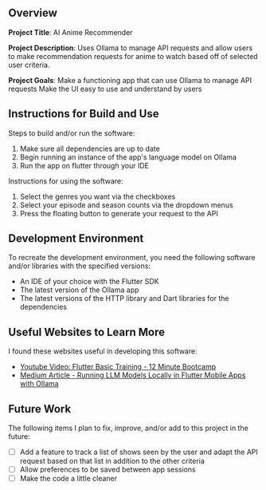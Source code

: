 ## Overview
 
**Project Title**: AI Anime Recommender

**Project Description**:
Uses Ollama to manage API requests and allow users to make recommendation requests
for anime to watch based off of selected user criteria.

**Project Goals**:
Make a functioning app that can use Ollama to manage API requests
Make the UI easy to use and understand by users

## Instructions for Build and Use

Steps to build and/or run the software:

1. Make sure all dependencies are up to date
2. Begin running an instance of the app's language model on Ollama
3. Run the app on flutter through your IDE

Instructions for using the software:

1. Select the genres you want via the checkboxes
2. Select your episode and season counts via the dropdown menus
3. Press the floating button to generate your request to the API

## Development Environment 

To recreate the development environment, you need the following software and/or libraries with the specified versions:

* An IDE of your choice with the Flutter SDK
* The latest version of the Ollama app
* The latest versions of the HTTP library and Dart libraries for the dependencies

## Useful Websites to Learn More

I found these websites useful in developing this software:

* [Youtube Video: Flutter Basic Training - 12 Minute Bootcamp ](https://www.youtube.com/watch?v=1xipg02Wu8s)
* [Medium Article - Running LLM Models Locally in Flutter Mobile Apps with Ollama ](https://medium.com/@Mihir8321/running-llm-models-locally-in-flutter-mobile-apps-with-ollama-e89251fad97c)

## Future Work

The following items I plan to fix, improve, and/or add to this project in the future:

* [ ] Add a feature to track a list of shows seen by the user and adapt the API request based on that list in addition to the other criteria
* [ ] Allow preferences to be saved between app sessions
* [ ] Make the code a little cleaner